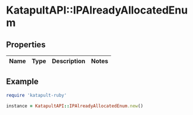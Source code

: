 # KatapultAPI::IPAlreadyAllocatedEnum

## Properties

| Name | Type | Description | Notes |
| ---- | ---- | ----------- | ----- |

## Example

```ruby
require 'katapult-ruby'

instance = KatapultAPI::IPAlreadyAllocatedEnum.new()
```

